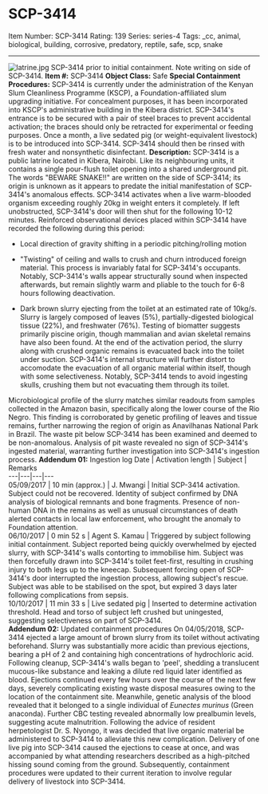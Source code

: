 # SCP-3414
Item Number: SCP-3414
Rating: 139
Series: series-4
Tags: _cc, animal, biological, building, corrosive, predatory, reptile, safe, scp, snake

---

![latrine.jpg](https://scp-wiki.wdfiles.com/local--files/scp-3414/latrine.jpg)
SCP-3414 prior to initial containment. Note writing on side of SCP-3414.
**Item #:** SCP-3414
**Object Class:** Safe
**Special Containment Procedures:** SCP-3414 is currently under the administration of the Kenyan Slum Cleanliness Programme (KSCP), a Foundation-affiliated slum upgrading initiative. For concealment purposes, it has been incorporated into KSCP's administrative building in the Kibera district. SCP-3414's entrance is to be secured with a pair of steel braces to prevent accidental activation; the braces should only be retracted for experimental or feeding purposes.
Once a month, a live sedated pig (or weight-equivalent livestock) is to be introduced into SCP-3414. SCP-3414 should then be rinsed with fresh water and nonsynthetic disinfectant.
**Description:** SCP-3414 is a public latrine located in Kibera, Nairobi. Like its neighbouring units, it contains a single pour-flush toilet opening into a shared underground pit. The words "BEWARE SNAKE!!" are written on the side of SCP-3414; its origin is unknown as it appears to predate the initial manifestation of SCP-3414's anomalous effects.
SCP-3414 activates when a live warm-blooded organism exceeding roughly 20kg in weight enters it completely. If left unobstructed, SCP-3414's door will then shut for the following 10-12 minutes. Reinforced observational devices placed within SCP-3414 have recorded the following during this period:
  * Local direction of gravity shifting in a periodic pitching/rolling motion

  * "Twisting" of ceiling and walls to crush and churn introduced foreign material. This process is invariably fatal for SCP-3414's occupants. Notably, SCP-3414's walls appear structurally sound when inspected afterwards, but remain slightly warm and pliable to the touch for 6-8 hours following deactivation.

  * Dark brown slurry ejecting from the toilet at an estimated rate of 10kg/s. Slurry is largely composed of leaves (5%), partially-digested biological tissue (22%), and freshwater (76%). Testing of biomatter suggests primarily piscine origin, though mammalian and avian skeletal remains have also been found. At the end of the activation period, the slurry along with crushed organic remains is evacuated back into the toilet under suction. SCP-3414's internal structure will further distort to accomodate the evacuation of all organic material within itself, though with some selectiveness. Notably, SCP-3414 tends to avoid ingesting skulls, crushing them but not evacuating them through its toilet.

Microbiological profile of the slurry matches similar readouts from samples collected in the Amazon basin, specifically along the lower course of the Rio Negro. This finding is corroborated by genetic profiling of leaves and tissue remains, further narrowing the region of origin as Anavilhanas National Park in Brazil.
The waste pit below SCP-3414 has been examined and deemed to be non-anomalous. Analysis of pit waste revealed no sign of SCP-3414's ingested material, warranting further investigation into SCP-3414's ingestion process.
**Addendum 01:** Ingestion log
Date | Activation length | Subject | Remarks  
---|---|---|---  
05/09/2017 | 10 min (approx.) | J. Mwangi | Initial SCP-3414 activation. Subject could not be recovered. Identity of subject confirmed by DNA analysis of biological remnants and bone fragments. Presence of non-human DNA in the remains as well as unusual circumstances of death alerted contacts in local law enforcement, who brought the anomaly to Foundation attention.  
06/10/2017 | 0 min 52 s | Agent S. Kamau | Triggered by subject following initial containment. Subject reported being quickly overwhelmed by ejected slurry, with SCP-3414's walls contorting to immobilise him. Subject was then forcefully drawn into SCP-3414's toilet feet-first, resulting in crushing injury to both legs up to the kneecap. Subsequent forcing open of SCP-3414's door interrupted the ingestion process, allowing subject's rescue. Subject was able to be stabilised on the spot, but expired 3 days later following complications from sepsis.  
10/10/2017 | 11 min 33 s | Live sedated pig | Inserted to determine activation threshold. Head and torso of subject left crushed but uningested, suggesting selectiveness on part of SCP-3414.  
**Addendum 02:** Updated containment procedures
On 04/05/2018, SCP-3414 ejected a large amount of brown slurry from its toilet without activating beforehand. Slurry was substantially more acidic than previous ejections, bearing a pH of 2 and containing high concentrations of hydrochloric acid. Following cleanup, SCP-3414's walls began to 'peel', shedding a translucent mucous-like substance and leaking a dilute red liquid later identified as blood.
Ejections continued every few hours over the course of the next few days, severely complicating existing waste disposal measures owing to the location of the containment site. Meanwhile, genetic analysis of the blood revealed that it belonged to a single individual of _Eunectes murinus_ (Green anaconda). Further CBC testing revealed abnormally low prealbumin levels, suggesting acute malnutrition.
Following the advice of resident herpetologist Dr. S. Nyongo, it was decided that live organic material be administered to SCP-3414 to alleviate this new complication. Delivery of one live pig into SCP-3414 caused the ejections to cease at once, and was accompanied by what attending researchers described as a high-pitched hissing sound coming from the ground.
Subsequently, containment procedures were updated to their current iteration to involve regular delivery of livestock into SCP-3414.